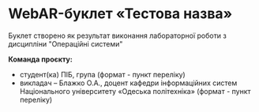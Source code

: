 # WebAR-буклет «Тестова назва»
Буклет створено як результат виконання лабораторної роботи з дисципліни
"Операційні системи"

**Команда проєкту:**
+ студент(ка) ПІБ, група (формат - пункт переліку)
+ викладач – Блажко О.А., доцент кафедри інформаційних систем Національного
університету «Одеська політехніка» (формат - пункт переліку)
